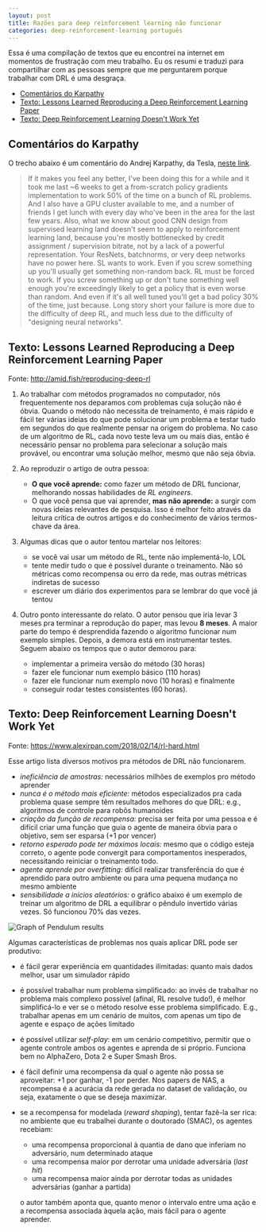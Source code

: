 ```yaml
---
layout: post
title: Razões para deep reinforcement learning não funcionar
categories: deep-reinforcement-learning português
---
```


Essa é uma compilação de textos que eu encontrei na internet em momentos de frustração com meu trabalho. Eu os resumi e traduzi para compartilhar com as pessoas sempre que me perguntarem porque trabalhar com DRL é uma desgraça.

<!-- TOC -->

- [Comentários do Karpathy](#comentários-do-karpathy)
- [Texto: Lessons Learned Reproducing a Deep Reinforcement Learning Paper](#texto-lessons-learned-reproducing-a-deep-reinforcement-learning-paper)
- [Texto: Deep Reinforcement Learning Doesn't Work Yet](#texto-deep-reinforcement-learning-doesnt-work-yet)

<!-- /TOC -->

## Comentários do Karpathy

O trecho abaixo é um comentário do Andrej Karpathy, da Tesla, [neste link](https://news.ycombinator.com/item?id=13519044).

> If it makes you feel any better, I've been doing this for a while and it took me last ~6 weeks to get a from-scratch policy gradients implementation to work 50% of the time on a bunch of RL problems. And I also have a GPU cluster available to me, and a number of friends I get lunch with every day who've been in the area for the last few years.
>Also, what we know about good CNN design from supervised learning land doesn't seem to apply to reinforcement learning land, because you're mostly bottlenecked by credit assignment / supervision bitrate, not by a lack of a powerful representation. Your ResNets, batchnorms, or very deep networks have no power here.
>SL wants to work. Even if you screw something up you'll usually get something non-random back. RL must be forced to work. If you screw something up or don't tune something well enough you're exceedingly likely to get a policy that is even worse than random. And even if it's all well tuned you'll get a bad policy 30% of the time, just because.
>Long story short your failure is more due to the difficulty of deep RL, and much less due to the difficulty of "designing neural networks".

## Texto: Lessons Learned Reproducing a Deep Reinforcement Learning Paper

Fonte: <http://amid.fish/reproducing-deep-rl>

1. Ao trabalhar com métodos programados no computador, nós frequentemente nos deparamos com problemas cuja solução não é óbvia. Quando o método não necessita de treinamento, é mais rápido e fácil ter várias ideias do que pode solucionar um problema e testar tudo em segundos do que realmente pensar na origem do problema. No caso de um algoritmo de RL, cada novo teste leva um ou mais dias, então é necessário pensar no problema para selecionar a solução mais provável, ou encontrar uma solução melhor, mesmo que não seja óbvia.

2. Ao reproduzir o artigo de outra pessoa:

   - **O que você aprende:** como fazer um método de DRL funcionar, melhorando nossas habilidades de *RL engineers*.
   - O que você pensa que vai aprender, **mas não aprende:** a surgir com novas ideias relevantes de pesquisa. Isso é melhor feito através da leitura crítica de outros artigos e do conhecimento de vários termos-chave da área.

3. Algumas dicas que o autor tentou martelar nos leitores:

   - se você vai usar um método de RL, tente não implementá-lo, LOL
   - tente medir tudo o que é possível durante o treinamento. Não só métricas como recompensa ou erro da rede, mas outras métricas indiretas de sucesso
   - escrever um diário dos experimentos para se lembrar do que você já tentou


4. Outro ponto interessante do relato. O autor pensou que iria levar 3 meses pra terminar a reprodução do paper, mas levou **8 meses**. A maior parte do tempo é desprendida fazendo o algoritmo funcionar num exemplo simples. Depois, a demora está em instrumentar testes. Seguem abaixo os tempos que o autor demorou para:

   - implementar a primeira versão do método (30 horas)
   - fazer ele funcionar num exemplo básico (110 horas)
   - fazer ele funcionar num exemplo novo (10 horas) e finalmente
   - conseguir rodar testes consistentes  (60 horas).

## Texto: Deep Reinforcement Learning Doesn't Work Yet

Fonte: https://www.alexirpan.com/2018/02/14/rl-hard.html

Esse artigo lista diversos motivos pra métodos de DRL não funcionarem.

- *ineficiência de amostras:* necessários milhões de exemplos pro método aprender
- *nunca é o método mais eficiente:* métodos especializados pra cada problema quase sempre têm resultados melhores do que DRL: e.g., algoritmos de controle para robôs humanoides
- *criação da função de recompensa:* precisa ser feita por uma pessoa e é difícil criar uma função que guia o agente de maneira óbvia para o objetivo, sem ser esparsa (+1 por vencer)
- *retorno esperado pode ter máximos locais:* mesmo que o código esteja correto, o agente pode convergit para comportamentos inesperados, necessitando reiniciar o treinamento todo.
- *agente aprende por overfitting:* difícil realizar transferência do que é aprendido para outro ambiente ou para uma pequena mudança no mesmo ambiente
- *sensibilidade a inícios aleatórios:* o gráfico abaixo é um exemplo de treinar um algoritmo de DRL a equilibrar o pêndulo invertido várias vezes. Só funcionou 70% das vezes.

![Graph of Pendulum results](https://www.alexirpan.com/public/rl-hard/pendulum_results.png)

Algumas características de problemas nos quais aplicar DRL pode ser produtivo:

- é fácil gerar experiência em quantidades ilimitadas: quanto mais dados melhor, usar um simulador rápido
- é possível trabalhar num problema simplificado: ao invés de trabalhar no problema mais complexo possível (afinal, RL resolve tudo!), é melhor simplificá-lo e ver se o método resolve esse problema simplificado. E.g., trabalhar apenas em um cenário de muitos, com apenas um tipo de agente e espaço de ações limitado
- é possível utilizar _self-play_: em um cenário competitivo, permitir que o agente controle ambos os agentes e aprenda de si próprio. Funciona bem no AlphaZero, Dota 2 e Super Smash Bros.
- é fácil definir uma recompensa da qual o agente não possa se aproveitar: +1 por ganhar, -1 por perder. Nos papers de NAS, a recompensa é a acurácia da rede gerada no dataset de validação, ou seja, exatamente o que se deseja maximizar.
- se a recompensa for modelada (_reward shaping_), tentar fazê-la ser rica: no ambiente que eu trabalhei durante o doutorado (SMAC), os agentes recebiam:

  - uma recompensa proporcional à quantia de dano que inferiam no adversário, num determinado ataque
  - uma recompensa maior por derrotar uma unidade adversária (_last hit_)
  - uma recompensa maior ainda por derrotar todas as unidades adversárias (ganhar a partida)

  o autor também aponta que, quanto menor o intervalo entre uma ação e a recompensa associada àquela ação, mais fácil para o agente aprender.
